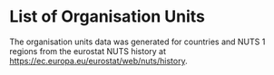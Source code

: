 # List of Organisation Units

The organisation units data was generated for countries and NUTS 1 regions from the eurostat NUTS history at <https://ec.europa.eu/eurostat/web/nuts/history>.
